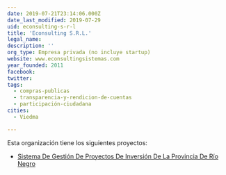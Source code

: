 ```yaml
---
date: 2019-07-21T23:14:06.000Z
date_last_modified: 2019-07-29
uid: econsulting-s-r-l
title: 'Econsulting S.R.L.'
legal_name: 
description: ''
org_type: Empresa privada (no incluye startup)
website: www.econsultingsistemas.com
year_founded: 2011
facebook: 
twitter: 
tags:
  - compras-publicas
  - transparencia-y-rendicion-de-cuentas
  - participación-ciudadana
cities: 
  - Viedma

---
```


Esta organización tiene los siguientes proyectos:

- [Sistema De Gestión De Proyectos De Inversión De La Provincia De Río Negro](/proyectos/sistema-de-gestion-de-proyectos-de-inversion-de-la-provincia-de-rio-negro)
